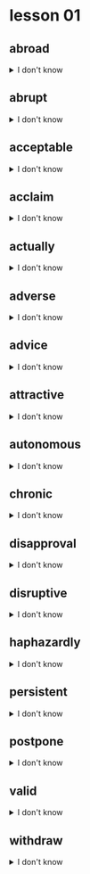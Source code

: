 # lesson 01

## abroad
<details>
<summary>I don't know</summary>

+ adv. &nbsp; &nbsp; to or in another country

+ syn. &nbsp; &nbsp; overseas; internationally

</details>

## abrupt
<details>
<summary>I don't know</summary>

+ adv. &nbsp; &nbsp; abruptly

+    n. &nbsp; &nbsp; abruptness

+ adj. &nbsp; &nbsp; quick; without warning

+ syn. &nbsp; &nbsp; sudden

</details>

## acceptable
<details>
<summary>I don't know</summary>

+    v. &nbsp; &nbsp; accept

+ adv. &nbsp; &nbsp; acceptably

+    n. &nbsp; &nbsp; acceptability

+ adj. &nbsp; &nbsp; allowable or satisfactory

+ syn. &nbsp; &nbsp; permissible

</details>

## acclaim
<details>
<summary>I don't know</summary>

+ adj. &nbsp; &nbsp; acclaimed

+    n. &nbsp; &nbsp; enthusiastic approval; applause

+ syn. &nbsp; &nbsp; praise

</details>

## actually
<details>
<summary>I don't know</summary>

+ adj. &nbsp; &nbsp; actual

+ adv. &nbsp; &nbsp; being in existence, real or factual

+ syn. &nbsp; &nbsp; truly

</details>

## adverse
<details>
<summary>I don't know</summary>

+ adv. &nbsp; &nbsp; adversely

+    n. &nbsp; &nbsp; adversary

+ adj. &nbsp; &nbsp; displeasing, objectionable, or bad

+ syn. &nbsp; &nbsp; unfavorable

</details>

## advice
<details>
<summary>I don't know</summary>

+    v. &nbsp; &nbsp; advise

+ adj. &nbsp; &nbsp; advisable

+    n. &nbsp; &nbsp; a recommendation given by someone not associated with the problem or situation

+ syn. &nbsp; &nbsp; suggestion

</details>

## attractive
<details>
<summary>I don't know</summary>

+    v. &nbsp; &nbsp; attract

+    n. &nbsp; &nbsp; attractiveness

+ adv. &nbsp; &nbsp; attractively

+ adj. &nbsp; &nbsp; calling attention to; pleasing; creating interest; pretty

+ syn. &nbsp; &nbsp; appealing

</details>

## autonomous
<details>
<summary>I don't know</summary>

+ adv. &nbsp; &nbsp; autonomously

+ adj. &nbsp; &nbsp; by itself; with no association

+ syn. &nbsp; &nbsp; independent

</details>

## chronic
<details>
<summary>I don't know</summary>

+ adv. &nbsp; &nbsp; chronically

+ adj. &nbsp; &nbsp; always present; continual

+ syn. &nbsp; &nbsp; constant

</details>

## disapproval
<details>
<summary>I don't know</summary>

+    v. &nbsp; &nbsp; disapprove

+ adv. &nbsp; &nbsp; disapprovingly

+    n. &nbsp; &nbsp; the act of disagreeing; not giving approval

+ syn. &nbsp; &nbsp; objection

</details>

## disruptive
<details>
<summary>I don't know</summary>

+    v. &nbsp; &nbsp; disrupt

+    n. &nbsp; &nbsp; disruption

+ adv. &nbsp; &nbsp; disruptively

+ adj. &nbsp; &nbsp; causing confusion and interruption

+ syn. &nbsp; &nbsp; disturbing

</details>

## haphazardly
<details>
<summary>I don't know</summary>

+ adj. &nbsp; &nbsp; haphazard

+    n. &nbsp; &nbsp; haphazardness

+ adv. &nbsp; &nbsp; having no order or pattern; by chance

+ syn. &nbsp; &nbsp; arbitrarily; carelessly

</details>

## persistent
<details>
<summary>I don't know</summary>

+    v. &nbsp; &nbsp; persist

+    n. &nbsp; &nbsp; persistence

+ adv. &nbsp; &nbsp; persistently

+ adj. &nbsp; &nbsp; continuous; refusing to give up; firm in action or decision

+ syn. &nbsp; &nbsp; constant

</details>

## postpone
<details>
<summary>I don't know</summary>

+ adj. &nbsp; &nbsp; postponable

+    n. &nbsp; &nbsp; postponement

+    v. &nbsp; &nbsp; to change to a later time; to delay

+ syn. &nbsp; &nbsp; reschedule

</details>

## valid
<details>
<summary>I don't know</summary>

+    n. &nbsp; &nbsp; validity

+ adv. &nbsp; &nbsp; validly

+ adj. &nbsp; &nbsp; producing a desired result based on truths or facts

+ syn. &nbsp; &nbsp; convincing

</details>

## withdraw
<details>
<summary>I don't know</summary>

+    n. &nbsp; &nbsp; withdrawal

+    v. &nbsp; &nbsp; to remove, take out, or take back

+ syn. &nbsp; &nbsp; extract

</details>
